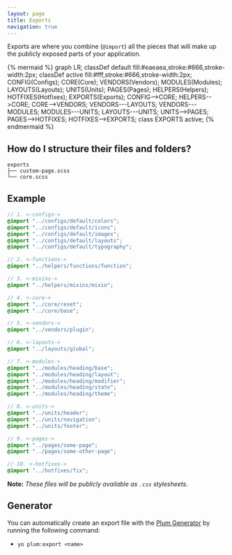 ```yaml
---
layout: page
title: Exports
navigation: true
---
```


Exports are where you combine (`@import`) all the pieces that will make up the publicly exposed parts of your application.

{% mermaid %}
graph LR;
    classDef default fill:#eaeaea,stroke:#666,stroke-width:2px;
    classDef active fill:#fff,stroke:#666,stroke-width:2px;
    CONFIG(Configs);
    CORE(Core);
    VENDORS(Vendors);
    MODULES(Modules);
    LAYOUTS(Layouts);
    UNITS(Units);
    PAGES(Pages);
    HELPERS(Helpers);
    HOTFIXES(Hotfixes);
    EXPORTS(Exports);
    CONFIG-->CORE;
    HELPERS-->CORE;
    CORE-->VENDORS;
    VENDORS---LAYOUTS;
    VENDORS---MODULES;
    MODULES---UNITS;
    LAYOUTS---UNITS;
    UNITS-->PAGES;
    PAGES-->HOTFIXES;
    HOTFIXES-->EXPORTS;
    class EXPORTS active;
{% endmermaid %}

## How do I structure their files and folders?

```text
exports
├── custom-page.scss
└── core.scss
```

## Example

```scss
// 1. <-configs->
@import "../configs/default/colors";
@import "../configs/default/icons";
@import "../configs/default/images";
@import "../configs/default/layouts";
@import "../configs/default/typography";

// 2. <-functions->
@import "../helpers/functions/function";

// 3. <-mixins->
@import "../helpers/mixins/mixin";

// 4. <-core->
@import "../core/reset";
@import "../core/base";

// 5. <-vendors->
@import "../vendors/plugin";

// 6. <-layouts->
@import "../layouts/global";

// 7. <-modules->
@import "../modules/heading/base";
@import "../modules/heading/layout";
@import "../modules/heading/modifier";
@import "../modules/heading/state";
@import "../modules/heading/theme";

// 8. <-units->
@import "../units/header";
@import "../units/navigation";
@import "../units/footer";

// 9. <-pages->
@import "../pages/some-page";
@import "../pages/some-other-page";

// 10. <-hotfixes->
@import "../hotfixes/fix";
```

**Note:** *These files will be publicly available as `.css` stylesheets.*

## Generator

You can automatically create an export file with the [Plum Generator](https://github.com/plum-css/generator-plum) by running the following command:

- `yo plum:export <name>`
